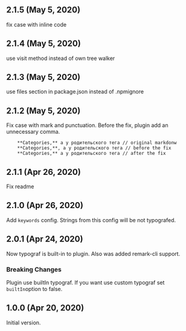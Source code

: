 ## 2.1.5 (May 5, 2020)

fix case with inline code

## 2.1.4 (May 5, 2020)

use visit method instead of own tree walker

## 2.1.3 (May 5, 2020)

use files section in package.json instead of .npmignore

## 2.1.2 (May 5, 2020)

Fix case with mark and punctuation. Before the fix, plugin add an unnecessary comma.

```
    **Categories,** а у родительского тега // original markdonw
    **Categories,**, а у родительского тега // before the fix
    **Categories,** а у родительского тега // after the fix
```

## 2.1.1 (Apr 26, 2020)

Fix readme

## 2.1.0 (Apr 26, 2020)

Add `keywords` config. Strings from this config will be not typografed.

## 2.0.1 (Apr 24, 2020)

Now typograf is built-in to plugin. Also was added remark-cli support.

### Breaking Changes

Plugin use builtIn typograf. If you want use custom typograf set `builtIn`option to false.

## 1.0.0 (Apr 20, 2020)

Initial version.
